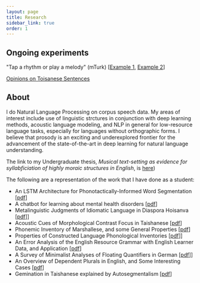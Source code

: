 ```yaml
---
layout: page
title: Research
sidebar_link: true
order: 1
---
```


## Ongoing experiments

"Tap a rhythm or play a melody" (mTurk) \[[Example 1](metrical/piano_sample), [Example 2](metrical/taps_sample)\]

[Opinions on Toisanese Sentences](socio/experiment.php)

## About
I do Natural Language Processing on corpus speech data.  My areas of interest include use of linguistic strctures in conjunction with deep learning methods, acoustic language modeling, and NLP in general for low-resource language tasks, especially for languages without orthographic forms. <!-- My research goal is to create innovative algorithmic advances and to align existing frameworks with the needs of underrepresented language communities.--> I believe that prosody is an exciting and underexplored frontier for the advancement <!--implementation--> of the state-of-the-art in deep learning for natural language understanding.

The link to my Undergraduate thesis, *Musical text-setting as evidence for syllabficiation of highly moraic structures in English*, is [here](docs/thesis.pdf))

The following are a representation of the work that I have done as a student:

- An LSTM Architecture for Phonotactically-Informed Word Segmentation \[[pdf](docs/word_segmentation.pdf)\]
- A chatbot for learning about mental health disorders \[[pdf](docs/mental_health_chatbot.pdf)\]
- Metalinguistic Judgments of Idiomatic Language in Diaspora Hoisanva \[[pdf](docs/hoisan_meta.pdf )\]\]
- Acoustic Cues of Morphological Contrast Focus in Taishanese \[[pdf](docs/hoisan_cf.pdf)\]
- Phonemic Inventory of Marshallese, and some General Properties \[[pdf](docs/marshallese.pdf)\]
- Properties of Constructed Language Phonological Inventories \[[pdf](docs/clips.pdf)\]\]
- An Error Analysis of the English Resource Grammar with English Learner Data, and Application \[[pdf](docs/teccl.pdf)\]
- A Survey of Minimalist Analyses of Floating Quantifiers in German \[[pdf](docs/german.pdf)\]\]
- An Overview of Dependent Plurals in English, and Some Interesting Cases \[[pdf](docs/dependent_plurals.pdf)\]
- Gemination in Taishanese explained by Autosegmentalism \[[pdf](docs/hoisan_gemination.pdf)\]

